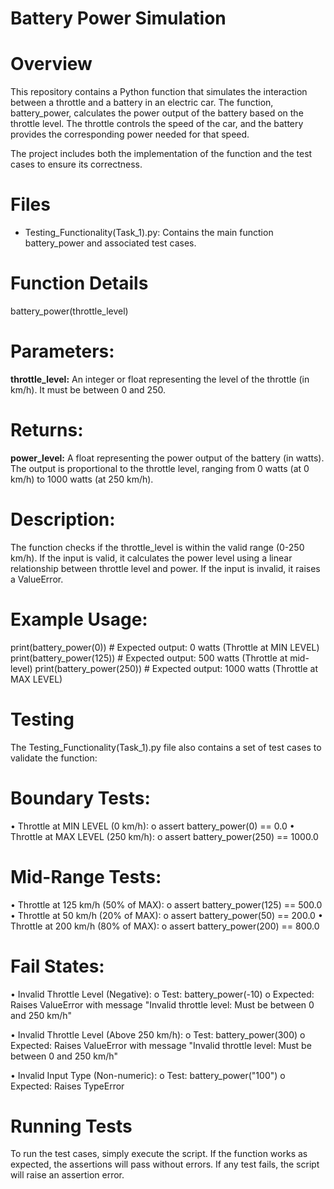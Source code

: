# Battery Power Simulation

# Overview
This repository contains a Python function that simulates the interaction between a throttle and a battery in an electric car. The function, battery_power, calculates the power output of the battery based on the throttle level. The throttle controls the speed of the car, and the battery provides the corresponding power needed for that speed.

The project includes both the implementation of the function and the test cases to ensure its correctness.

# Files
- Testing_Functionality(Task_1).py: Contains the main function battery_power and associated test cases.

# Function Details
battery_power(throttle_level)

# Parameters:
**throttle_level:** An integer or float representing the level of the throttle (in km/h). It must be between 0 and 250.

# Returns:
**power_level:** A float representing the power output of the battery (in watts). The output is proportional to the throttle level, ranging from 0 watts (at 0 km/h) to 1000 watts (at 250 km/h).

# Description:

The function checks if the throttle_level is within the valid range (0-250 km/h). If the input is valid, it calculates the power level using a linear relationship between throttle level and power. If the input is invalid, it raises a ValueError.

# Example Usage:
print(battery_power(0))      # Expected output: 0 watts (Throttle at MIN LEVEL)
print(battery_power(125))    # Expected output: 500 watts (Throttle at mid-level)
print(battery_power(250))    # Expected output: 1000 watts (Throttle at MAX LEVEL)

# Testing
The Testing_Functionality(Task_1).py file also contains a set of test cases to validate the function:

# Boundary Tests:
•	Throttle at MIN LEVEL (0 km/h): 
  o	assert battery_power(0) == 0.0
•	Throttle at MAX LEVEL (250 km/h): 
  o	assert battery_power(250) == 1000.0

# Mid-Range Tests:
•	Throttle at 125 km/h (50% of MAX): 
  o	assert battery_power(125) == 500.0
•	Throttle at 50 km/h (20% of MAX): 
  o	assert battery_power(50) == 200.0
•	Throttle at 200 km/h (80% of MAX): 
  o	assert battery_power(200) == 800.0

# Fail States:
•	Invalid Throttle Level (Negative):
  o	Test: battery_power(-10)
  o	Expected: Raises ValueError with message "Invalid throttle level: Must be between 0 and 250 km/h"

•	Invalid Throttle Level (Above 250 km/h):
  o	Test: battery_power(300)
  o	Expected: Raises ValueError with message "Invalid throttle level: Must be between 0 and 250 km/h"

•	Invalid Input Type (Non-numeric):
  o	Test: battery_power("100")
  o	Expected: Raises TypeError

# Running Tests
To run the test cases, simply execute the script. If the function works as expected, the assertions will pass without errors. If any test fails, the script will raise an assertion error.
